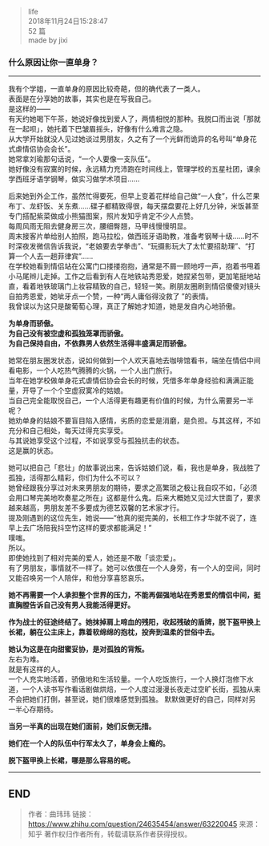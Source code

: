 > life  
> 2018年11月24日15:28:47         
> 52 篇  
>made by jixi

### 什么原因让你一直单身？


----------
我有个学姐，一直单身的原因比较奇葩，但的确代表了一类人。  
表面是在分享她的故事，其实也是在写我自己。  
是这样的——  
有天约她喝下午茶，她说好像找到爱人了，两情相悦的那种。我脱口而出说「那就在一起呗」，她托着下巴皱眉摇头，好像有什么难言之隐。  
从大学开始就没人见过她谈过男朋友，久之有了一个光鲜而诡异的名号叫“单身花式虐情侣协会会长”。  
她常拿刘瑜那句话说，“一个人要像一支队伍”。  
她好像没有寂寞的时候，永远精力充沛跑在时间线上，管理学校的五星社团，课余学西班牙语学钢琴，做实习做学术项目……  

后来她到外企工作，虽然忙得要死，但早上变着花样给自己做“一人食”，什么芒果布丁、龙虾饭、关东煮……碟子都精致得很，每天摆盘要花上好几分钟，米饭甚至专门搭配紫菜做成小熊猫图案，照片发知乎肯定不少人点赞。  
每周风雨无阻去健身房三次，腰细臀翘，马甲线慢慢明显。  
周末接客片单给别人拍照，跑马拉松，做西班牙语助教，准备考钢琴十级……时不时深夜发微信告诉我说，“老娘要去学拳击”、“玩摄影玩大了太忙要招助理”、“打算一个人去一趟菲律宾”……  
在学校她看到情侣站在公寓门口搂搂抱抱，通常是不屑一顾地哼一声，抱着书甩着小马尾辫儿走掉。工作之后看到有人在地铁站秀恩爱，她捏紧包带，更加笔挺地站直，看着地铁玻璃门上妆容精致的自己，轻轻一笑。刷朋友圈刷到情侣傻傻对镜头自拍秀恩爱，她呲牙点一个赞，一种“两人庸俗得没救了 ”的表情。  
我曾误以为这只是酸葡萄心理，真正了解她才知道，她是发自内心地骄傲。  

<b>为单身而骄傲。  
为自己没有被空虚和孤独笼罩而骄傲。  
为自己保持自由，不依靠男人依然生活得丰盛满足而骄傲。</b>  

她常在朋友圈发状态，说如何做到一个人欢天喜地去咖啡馆看书，端坐在情侣中间看电影，一个人吃热气腾腾的火锅，一个人出门旅行。  
当年在她学校做单身花式虐情侣协会会长的时候，凭借多年单身经验和满满正能量，开导了一个个空虚寂寞冷的姑娘。  
当自己完全能取悦自己，一个人活得更有趣更有价值的时候，为什么需要另一半呢？  
她劝单身的姑娘不要盲目陷入感情，劣质的恋爱是消磨，是负担。与其这样，不如充分和自己相处，每天过得充实享受。  
与其说她享受这个过程，不如说享受与孤独抗击的状态。  
这是赢的状态。  

她可以把自己「悲壮」的故事说出来，告诉姑娘们说，看，我也是单身，我战胜了孤独，活得那么精彩，你们为什么不可以？  
她曾经跟我分享过对未来男朋友的期待，要求之高繁琐之极让我自叹不如，「必须会用口琴完美地吹奏星之所在」这都是什么鬼。后来大概她又见过大世面了，要求越来越高，男朋友差不多要成为德艺双馨的艺术家才行。  
提及刚遇到的这位先生，她说——“他真的挺完美的，长相工作才华就不说了，连早上去广场陪我抖空竹这样的要求都能满足！”  
噗嗤。  
所以。  
即使她找到了相对完美的爱人，她还是不敢「谈恋爱」。  
有了男朋友，事情就不一样了。她可以依偎在一个人身旁，有一个人的空间，同时又能召唤另一个人陪伴，和他分享喜怒哀乐。  

<b>她不再需要一个人承担整个世界的压力，不能再倔强地站在秀恩爱的情侣中间，挺直胸膛告诉自己没有男人我能活得更好。  

作为战士的征途终结了。她抹掉肩上啼血的残阳，收起残破的盾牌，脱下盔甲换上长裙，躺在公主床上，靠着软绵绵的抱枕，投奔到温柔的世俗中去。  

她认为这是在向甜蜜妥协，是对孤独的背叛。</b>  
左右为难。  
就是有这样的人。  
一个人充实地活着，骄傲地和生活较量。一个人吃饭旅行，一个人换灯泡修下水道，一个人读书写作看话剧做烘焙，一个人度过漫漫长夜走过空旷长街，孤独从来不会把她们打倒，甚至说，她们很难感觉到孤独。
默默做更好的自己，同样对另一半心存期待。  

<b>当另一半真的出现在她们面前，她们反倒无措。  

她们在一个人的队伍中行军太久了，单身会上瘾的。  

脱下盔甲换上长裙，哪是那么容易的呢。</b>  

----------
## END
>作者：曲玮玮
>链接：https://www.zhihu.com/question/24635454/answer/63220045
>来源：知乎
>著作权归作者所有，转载请联系作者获得授权。
